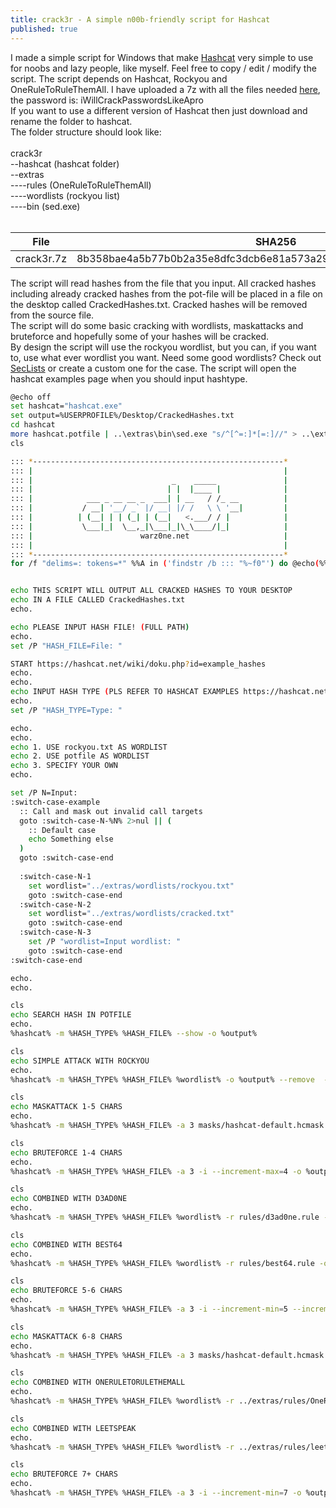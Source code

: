 ```yaml
---
title: crack3r - A simple n00b-friendly script for Hashcat
published: true
---
```


I made a simple script for Windows that make <a href="https://hashcat.net/hashcat/" target="_blank">Hashcat</a> very simple to use for noobs and lazy people, like myself.
Feel free to copy / edit / modify the script. 
The script depends on Hashcat, Rockyou and OneRuleToRuleThemAll. I have uploaded a 7z with all the files needed <a href="https://ufile.io/6nhfo035" target="_blank">here</a>, the password is: iWillCrackPasswordsLikeApro<br />
If you want to use a different version of Hashcat then just download and rename the folder to hashcat.<br />
The folder structure should look like:<br />
<br />
crack3r<br />
--hashcat (hashcat folder)<br />
--extras<br />
----rules (OneRuleToRuleThemAll)<br />
----wordlists (rockyou list)<br />
----bin (sed.exe)<br />
<br />

| File          | SHA256                                                           |
| ------------- |:----------------------------------------------------------------:|
| crack3r.7z    | 8b358bae4a5b77b0b2a35e8dfc3dcb6e81a573a29799276824358927a7b2eb8c |

The script will read hashes from the file that you input. All cracked hashes including already cracked hashes from the pot-file will be placed in a file on the desktop called CrackedHashes.txt. Cracked hashes will be removed from the source file.<br />
The script will do some basic cracking with wordlists, maskattacks and bruteforce and hopefully some of your hashes will be cracked.<br />
By design the script will use the rockyou wordlist, but you can, if you want to, use what ever wordlist you want. Need some good wordlists? Check out <a href="https://github.com/danielmiessler/SecLists" target="_blank">SecLists</a> or create a custom one for the case.
The script will open the hashcat examples page when you should input hashtype.<br />


```bash
@echo off
set hashcat="hashcat.exe"
set output=%USERPROFILE%/Desktop/CrackedHashes.txt
cd hashcat
more hashcat.potfile | ..\extras\bin\sed.exe "s/^[^=:]*[=:]//" > ..\extras\wordlists\cracked.txt
cls

::: *--------------------------------------------------------*
::: |                                                        |
::: |                               _    _____               |	
::: |                              | |  |____ |              |	
::: |            ___ _ __ __ _  ___| | __   / /_ __          |
::: |           / __| '__/ _` |/ __| |/ /   \ \ '__|         |
::: |          | (__| | | (_| | (__|   <.___/ / |            |
::: |           \___|_|  \__,_|\___|_|\_\____/|_|            |
::: |                        warz0ne.net                     |
::: |                                                        |	
::: *--------------------------------------------------------*
for /f "delims=: tokens=*" %%A in ('findstr /b ::: "%~f0"') do @echo(%%A


echo THIS SCRIPT WILL OUTPUT ALL CRACKED HASHES TO YOUR DESKTOP
echo IN A FILE CALLED CrackedHashes.txt
echo.

echo PLEASE INPUT HASH FILE! (FULL PATH)
echo.
set /P "HASH_FILE=File: "

START https://hashcat.net/wiki/doku.php?id=example_hashes
echo.
echo.
echo INPUT HASH TYPE (PLS REFER TO HASHCAT EXAMPLES https://hashcat.net/wiki/doku.php?id=example_hashes)
echo.
set /P "HASH_TYPE=Type: "

echo.
echo.
echo 1. USE rockyou.txt AS WORDLIST
echo 2. USE potfile AS WORDLIST
echo 3. SPECIFY YOUR OWN
echo.

set /P N=Input: 
:switch-case-example
  :: Call and mask out invalid call targets
  goto :switch-case-N-%N% 2>nul || (
    :: Default case
    echo Something else
  )
  goto :switch-case-end
  
  :switch-case-N-1
    set wordlist="../extras/wordlists/rockyou.txt"
    goto :switch-case-end     
  :switch-case-N-2
    set wordlist="../extras/wordlists/cracked.txt"
    goto :switch-case-end
  :switch-case-N-3
    set /P "wordlist=Input wordlist: "
    goto :switch-case-end
:switch-case-end

echo.
echo.

cls
echo SEARCH HASH IN POTFILE
echo.
%hashcat% -m %HASH_TYPE% %HASH_FILE% --show -o %output% 

cls
echo SIMPLE ATTACK WITH ROCKYOU
echo.
%hashcat% -m %HASH_TYPE% %HASH_FILE% %wordlist% -o %output% --remove  --hwmon-disable

cls
echo MASKATTACK 1-5 CHARS
echo.
%hashcat% -m %HASH_TYPE% %HASH_FILE% -a 3 masks/hashcat-default.hcmask -i --increment-max=5 -o %output% --remove  --hwmon-disable

cls
echo BRUTEFORCE 1-4 CHARS
echo.
%hashcat% -m %HASH_TYPE% %HASH_FILE% -a 3 -i --increment-max=4 -o %output% --remove  --hwmon-disable

cls
echo COMBINED WITH D3AD0NE
echo.
%hashcat% -m %HASH_TYPE% %HASH_FILE% %wordlist% -r rules/d3ad0ne.rule -o %output% --remove  --hwmon-disable

cls
echo COMBINED WITH BEST64
echo.
%hashcat% -m %HASH_TYPE% %HASH_FILE% %wordlist% -r rules/best64.rule -o %output% --remove  --hwmon-disable

cls
echo BRUTEFORCE 5-6 CHARS
echo.
%hashcat% -m %HASH_TYPE% %HASH_FILE% -a 3 -i --increment-min=5 --increment-max=6 -o %output% --remove  --hwmon-disable

cls
echo MASKATTACK 6-8 CHARS
echo.
%hashcat% -m %HASH_TYPE% %HASH_FILE% -a 3 masks/hashcat-default.hcmask -i --increment-min=6 --increment-max=8 -o %output% --remove  --hwmon-disable

cls
echo COMBINED WITH ONERULETORULETHEMALL
echo.
%hashcat% -m %HASH_TYPE% %HASH_FILE% %wordlist% -r ../extras/rules/OneRuleToRuleThemAll.rule -o %output% --remove  --hwmon-disable

cls
echo COMBINED WITH LEETSPEAK
echo.
%hashcat% -m %HASH_TYPE% %HASH_FILE% %wordlist% -r ../extras/rules/leetspeak.rule -o %output% --remove  --hwmon-disable

cls
echo BRUTEFORCE 7+ CHARS
echo.
%hashcat% -m %HASH_TYPE% %HASH_FILE% -a 3 -i --increment-min=7 -o %output% --remove  --hwmon-disable
```
